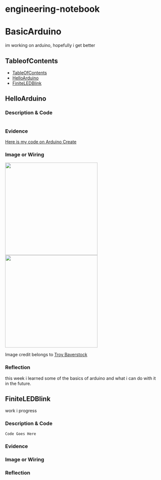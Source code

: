 # engineering-notebook
# BasicArduino
im working on arduino, hopefully i get better


## TableofContents
* [TableOfContents](#TableOfContents)
* [HelloArduino](#HelloArduino)
* [FiniteLEDBlink](#FiniteLEDBlink)

## HelloArduino

### Description & Code

```C++

```

### Evidence
[Here is my code on Arduino Create](https://create.arduino.cc/editor/mtimmin65/254e4990-83f3-4a54-809a-09dd0e8cd70a/preview)

### Image or Wiring
<img src="http://troybaverstock.com/wp-content/uploads/2019/04/arduino-servo-button-red-green-RGB-LED-wiring-diagram.png" width="300px" /> 
<img src="https://github.com/Helmstk1/BasicArduino/blob/main/images/LED%20Blink.PNG?raw=true" width="300px" /> 

Image credit belongs to [Troy Baverstock](https://troybaverstock.com/learn/fritzing-circuit-diagrams/)

### Reflection
this week i learned some of the basics of arduino and what i can do with it in the future.

## FiniteLEDBlink
work i progress
### Description & Code

```C++
Code Goes Here
```

### Evidence

### Image or Wiring

### Reflection

